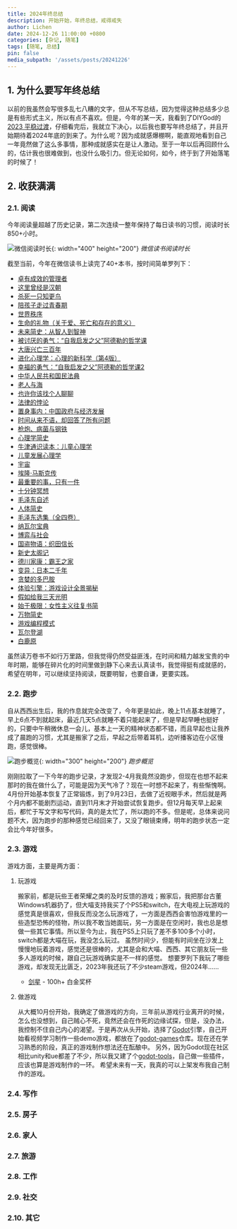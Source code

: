 ```yaml
---
title: 2024年终总结
description: 开始开始，年终总结，戒得戒失
author: Lichen
date: 2024-12-26 11:00:00 +0800
categories: [杂记, 随笔]
tags: [随笔, 总结]
pin: false
media_subpath: '/assets/posts/20241226'
---
```


## 1. 为什么要写年终总结

以前的我虽然会写很多乱七八糟的文字，但从不写总结，因为觉得这种总结多少总是有些形式主义，所以有点不喜欢。但是，今年的某一天，我看到了DIYGod的[2023 平稳过渡](https://diygod.cc/2023)，仔细看完后，我就立下决心，以后我也要写年终总结了，并且开始期待着2024年底的到来了。为什么呢？因为成就感爆棚啊，能直观地看到自己一年竟然做了这么多事情，那种成就感实在是让人激动。至于一年以后再回顾什么的，估计我也很难做到，也没什么吸引力。但无论如何，如今，终于到了开始落笔的时候了！

## 2. 收获满满

### 2.1. 阅读

今年阅读量超越了历史记录，第二次连续一整年保持了每日读书的习惯，阅读时长850+小时。

![微信阅读时长](微信阅读时长.png){: width="400" height="200"}
_微信读书阅读时长_

截至当前，今年在微信读书上读完了40+本书，按时间简单罗列下：

- [卓有成效的管理者](https://book.douban.com/subject/1322025/)
- [这里曾经是汉朝](https://book.douban.com/subject/25931543/)
- [杀死一只知更鸟](https://book.douban.com/subject/26879778/)
- [陪孩子走过青春期](https://book.douban.com/subject/34436967/)
- [世界秩序](https://book.douban.com/subject/26435040/)
- [生命的礼物（关于爱、死亡和存在的意义）](https://book.douban.com/subject/36374635/)
- [未来简史：从智人到智神](https://book.douban.com/subject/26945094/)
- [被讨厌的勇气：“自我启发之父”阿德勒的哲学课](https://book.douban.com/subject/26369699/)
- [大唐兴亡三百年](https://book.douban.com/subject/30376497/)
- [进化心理学：心理的新科学（第4版）](https://book.douban.com/subject/26683297/)
- [幸福的勇气：“自我启发之父”阿德勒的哲学课2](https://book.douban.com/subject/27039296/)
- [中华人民共和国民法典](https://book.douban.com/subject/35093255/)
- [老人与海](https://book.douban.com/subject/3815129/)
- [也许你该找个人聊聊](https://book.douban.com/subject/35481512/)
- [法律的悖论](https://book.douban.com/subject/36624253/)
- [置身事内：中国政府与经济发展](https://book.douban.com/subject/35546622/)
- [时间从来不语，却回答了所有问题](https://book.douban.com/subject/35659331/)
- [枪炮、病菌与钢铁](https://book.douban.com/subject/35714810/)
- [心理学简史](https://book.douban.com/subject/30262809/)
- [牛津通识读本：儿童心理学](https://book.douban.com/subject/33474451/)
- [儿童发展心理学](https://book.douban.com/subject/35000269/)
- [宇宙](https://book.douban.com/subject/35490038/)
- [埃隆·马斯克传](https://book.douban.com/subject/36518892/)
- [最重要的事，只有一件](https://book.douban.com/subject/26656532/)
- [十分钟冥想](https://book.douban.com/subject/34888157/)
- [毛泽东自述](https://book.douban.com/subject/1039785/)
- [人体简史](https://book.douban.com/subject/35041685/)
- [毛泽东选集（全四卷）](https://book.douban.com/subject/1139360/)
- [纳瓦尔宝典](https://book.douban.com/subject/35876121/)
- [博弈与社会](https://book.douban.com/subject/21329758/)
- [国盗物语：织田信长](https://book.douban.com/subject/25858076/)
- [新史太阁记](https://book.douban.com/subject/26242242/)
- [德川家康：霸王之家](https://book.douban.com/subject/25768912/)
- [变异：日本二千年](https://book.douban.com/subject/35540933/)
- [贪婪的多巴胺](https://book.douban.com/subject/35545272/)
- [体验引擎：游戏设计全景揭秘](https://book.douban.com/subject/26323699/)
- [假如给我三天光明](https://book.douban.com/subject/26762873/)
- [始于极限：女性主义往复书简](https://book.douban.com/subject/35966120/)
- [万物简史](https://book.douban.com/subject/27137994/)
- [游戏编程模式](https://book.douban.com/subject/26880704/)
- [瓦尔登湖](https://book.douban.com/subject/24851615/)
- [白鹿原](https://book.douban.com/subject/10564071/)

虽然读万卷书不如行万里路，但我觉得仍然受益匪浅，在时间和精力越发宝贵的中年时期，能够在碎片化的时间里做到静下心来去认真读书，我觉得挺有成就感的，希望在明年，可以继续坚持阅读，既要明智，也要自谦，更要实践。

### 2.2. 跑步

自从西西出生后，我的作息就完全改变了，今年更是如此，晚上11点基本就睡了，早上6点不到就起床，最近几天5点就睡不着只能起来了，但是早起早睡也挺好的，只要中午稍微休息一会儿，基本上一天的精神状态都不错，而且早起也让我养成了晨跑的习惯，尤其是搬家了之后，早起之后带着耳机，边听播客边在小区慢跑，感觉很棒。

![跑步概览](跑步概览.jpg){: width="300" height="200"}
_跑步概览_

刚刚拉取了一下今年的跑步记录，才发现2-4月我竟然没跑步，但现在也想不起来那时的我在做什么了，可能是因为天气冷了？现在一时想不起来了，有些惭愧啊。4月份开始基本恢复了正常锻炼，到了9月23日，去做了近视眼手术，然后就是两个月内都不能剧烈运动，直到11月末才开始尝试恢复跑步。但12月每天早上起来后，都忙于写文字和写代码，真的是太忙了，所以跑的不多。但是呢，总体来说问题不大，因为跑步的那种感觉已经回来了，又没了眼镜束缚，明年的跑步状态一定会比今年好很多。

### 2.3. 游戏

游戏方面，主要是两方面：

1. 玩游戏

   搬家前，都是玩些王者荣耀之类的及时反馈的游戏；搬家后，我把那台古董Windows机器扔了，但大喵支持我买了个PS5和switch，在大电视上玩游戏的感觉真是很喜欢，但我反而没怎么玩游戏了，一方面是西西会害怕游戏里的一些造型恐怖的怪物，所以我不敢当她面玩，另一方面是在空闲时，我也总是想做一些其它事情。所以至今为止，我在PS5上只玩了差不多100多个小时，switch都是大喵在玩，我没怎么玩过。
   虽然时间少，但能有时间坐在沙发上慢慢地玩着游戏，感觉还是很棒的，尤其是会和大喵、西西、其它朋友玩一些多人游戏的时候，跟自己玩游戏确实是不一样的感觉。
   想要罗列下我玩了哪些游戏，却发现无比匮乏，2023年我还玩了不少steam游戏，但2024年……

   - [剑星](https://www.playstation.com/zh-hans-hk/games/stellar-blade/) - 100h+ 白金奖杯

2. 做游戏

   从大概10月份开始，我确定了做游戏的方向，三年前从游戏行业离开的时候，怎么也没想到，自己贼心不死，竟然还会在作死的边缘试探，但是，没办法，我控制不住自己内心的渴望。于是再次从头开始，选择了[Godot](https://github.com/godotengine/godot)引擎，自己开始看视频学习制作一些demo游戏，都放在了[godot-games](https://github.com/lichen63/godot-games)仓库。现在还在学习熟悉的阶段，真正的游戏制作想法还在酝酿中。
   另外，因为Godot现在社区相比unity和ue都差了不少，所以我又建了个[godot-tools](https://github.com/lichen63/godot-tools)，自己做一些插件，应该也算是游戏制作的一环。
   希望未来有一天，我真的可以上架发布我自己制作的游戏。

### 2.4. 写作

### 2.5. 房子

### 2.6. 家人

### 2.7. 旅游

### 2.8. 工作

### 2.9. 社交

### 2.10. 其它

